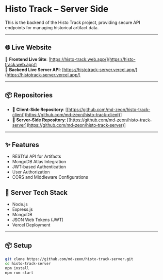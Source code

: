 # Histo Track – Server Side

This is the backend of the Histo Track project, providing secure API endpoints for managing historical artifact data.

---

## 🌐 Live Website

🔗 **Frontend Live Site**: [https://histo-track.web.app/](https://histo-track.web.app/)  
🔗 **Backend Live Server API**: [https://histotrack-server.vercel.app/](https://histotrack-server.vercel.app/)

---

## 📦 Repositories

- 🔸 **Client-Side Repository**: [[https://github.com/md-zeon/histo-track-client](https://github.com/md-zeon/histo-track-client)]
- 🔸 **Server-Side Repository**: [[https://github.com/md-zeon/histo-track-server](https://github.com/md-zeon/histo-track-server)]

---


## ✨ Features

- RESTful API for Artifacts
- MongoDB Atlas Integration
- JWT-based Authentication
- User Authorization
- CORS and Middleware Configurations


## 🚀 Server Tech Stack

- Node.js
- Express.js
- MongoDB 
- JSON Web Tokens (JWT)
- Vercel Deployment

---

## 📦 Setup

```bash
git clone https://github.com/md-zeon/histo-track-server.git
cd histo-track-server
npm install
npm run start 
```
